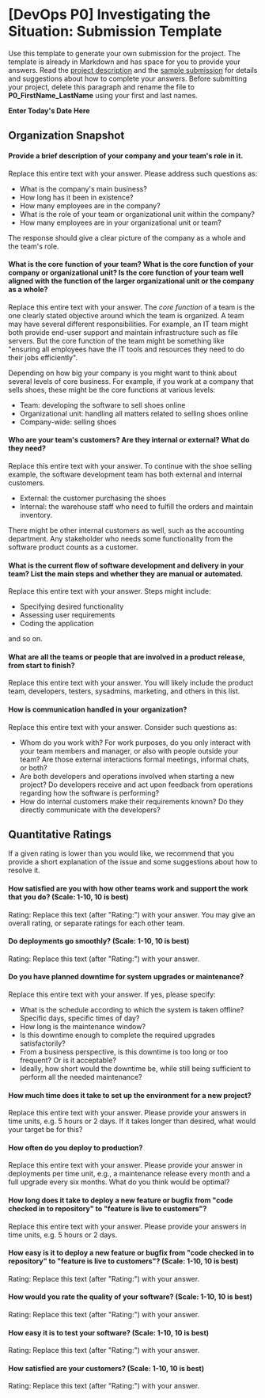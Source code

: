 # [DevOps P0] Investigating the Situation: Submission Template

Use this template to generate your own submission for the project. The template is already in Markdown and has space for you to provide your answers. Read the [project description](P0_Improvement_Plan.md) and the [sample submission](P0_Sample_Submission.md) for details and suggestions about how to complete your answers. Before submitting your project, delete this paragraph and rename the file to **P0_FirstName_LastName** using your first and last names. 


**Enter Today's Date Here** 

## Organization Snapshot

#### Provide a brief description of your company and your team's role in it.

Replace this entire text with your answer. Please address such questions as:

* What is the company's main business?
* How long has it been in existence?
* How many employees are in the company?
* What is the role of your team or organizational unit within the company? 
* How many employees are in your organizational unit or team?

The response should give a clear picture of the company as a whole and the team's role. 

#### What is the core function of your team? What is the core function of your company or organizational unit? Is the core function of your team well aligned with the function of the larger organizational unit or the company as a whole?

Replace this entire text with your answer. The *core function* of a team is the one clearly stated objective around which the team is organized. A team may have several different responsibilities. For example, an IT team might both provide end-user support and maintain infrastructure such as file servers. But the core function of the team might be something like "ensuring all employees have the IT tools and resources they need to do their jobs efficiently". 

Depending on how big your company is you might want to think about several levels of core business. For example, if you work at a company that sells shoes, these might be the core functions at various levels: 

* Team: developing the software to sell shoes online
* Organizational unit: handling all matters related to selling shoes online
* Company-wide: selling shoes

#### Who are your team's customers? Are they internal or external? What do they need?

Replace this entire text with your answer. To continue with the shoe selling example, the software development team has both external and internal customers. 

* External: the customer purchasing the shoes
* Internal: the warehouse staff who need to fulfill the orders and maintain inventory.

There might be other internal customers as well, such as the accounting department. Any stakeholder who needs some functionality from the software product counts as a customer. 

#### What is the current flow of software development and delivery in your team? List the main steps and whether they are manual or automated. 

Replace this entire text with your answer. Steps might include:

* Specifying desired functionality
* Assessing user requirements
* Coding the application

and so on. 

#### What are all the teams or people that are involved in a product release, from start to finish? 

Replace this entire text with your answer. You will likely include the product team, developers, testers, sysadmins, marketing, and others in this list. 

#### How is communication handled in your organization? 

Replace this entire text with your answer. Consider such questions as:

* Whom do you work with? For work purposes, do you only interact with your team members and manager, or also with people outside your team? Are those external interactions formal meetings, informal chats, or both? 
* Are both developers and operations involved when starting a new project? Do developers receive and act upon feedback from operations regarding how the software is performing?
* How do internal customers make their requirements known? Do they directly communicate with the developers?


## Quantitative Ratings

If a given rating is lower than you would like, we recommend that you provide a short explanation of the issue and some suggestions about how to resolve it. 

#### How satisfied are you with how other teams work and support the work that you do? (Scale: 1-10, 10 is best)

Rating: Replace this text (after "Rating:") with your answer. You may give an overall rating, or separate ratings for each other team. 

#### Do deployments go smoothly? (Scale: 1-10, 10 is best)

Rating: Replace this text (after "Rating:") with your answer. 

#### Do you have planned downtime for system upgrades or maintenance? 

Replace this entire text with your answer. If yes, please specify:

* What is the schedule according to which the system is taken offline? Specific days, specific times of day? 
* How long is the maintenance window?
* Is this downtime enough to complete the required upgrades satisfactorily?
* From a business perspective, is this downtime is too long or too frequent? Or is it acceptable?
* Ideally, how short would the downtime be, while still being sufficient to perform all the needed maintenance?

#### How much time does it take to set up the environment for a new project? 

Replace this entire text with your answer. Please provide your answers in time units, e.g. 5 hours or 2 days. If it takes longer than desired, what would your target be for this? 

#### How often do you deploy to production? 

Replace this entire text with your answer. Please provide your answer in deployments per time unit, e.g., a maintenance release every month and a full upgrade every six months. What do you think would be optimal? 

#### How long does it take to deploy a new feature or bugfix from "code checked in to repository" to "feature is live to customers"? 

Replace this entire text with your answer. Please provide your answers in time units, e.g. 5 hours or 2 days.

#### How easy is it to deploy a new feature or bugfix from "code checked in to repository" to "feature is live to customers"? (Scale: 1-10, 10 is best)

Rating: Replace this text (after "Rating:") with your answer. 

#### How would you rate the quality of your software? (Scale: 1-10, 10 is best)

Rating: Replace this text (after "Rating:") with your answer. 

#### How easy it is to test your software? (Scale: 1-10, 10 is best)

Rating: Replace this text (after "Rating:") with your answer. 

#### How satisfied are your customers? (Scale: 1-10, 10 is best) 

Rating: Replace this text (after "Rating:") with your answer. 

